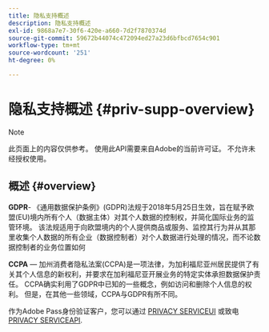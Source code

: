 ```yaml
---
title: 隐私支持概述
description: 隐私支持概述
exl-id: 9868a7e7-30f6-420e-a660-7d2f7870374d
source-git-commit: 59672b44074c472094ed27a23d6bfbcd7654c901
workflow-type: tm+mt
source-wordcount: '251'
ht-degree: 0%

---
```


# 隐私支持概述 {#priv-supp-overview}

>[!NOTE]
>
>此页面上的内容仅供参考。 使用此API需要来自Adobe的当前许可证。 不允许未经授权使用。

## 概述 {#overview}

**GDPR**- 《通用数据保护条例》(GDPR)法规于2018年5月25日生效，旨在赋予欧盟(EU)境内所有个人（数据主体）对其个人数据的控制权，并简化国际业务的监管环境。 该法规适用于向欧盟境内的个人提供商品或服务、监控其行为并从其那里收集个人数据的所有企业（数据控制者）对个人数据进行处理的情况，而不论数据控制者的业务位置如何

**CCPA** — 加州消费者隐私法案(CCPA)是一项法律，为加利福尼亚州居民提供了有关其个人信息的新权利，并要求在加利福尼亚开展业务的特定实体承担数据保护责任。 CCPA确实利用了GDPR中已知的一些概念，例如访问和删除个人信息的权利。 但是，在其他一些领域，CCPA与GDPR有所不同。

作为Adobe Pass身份验证客户，您可以通过 [PRIVACY SERVICEUI](https://www.adobe.io/apis/experiencecloud/gdpr/docs/alldocs.html#!api-specification/markdown/narrative/tutorials/privacy_service_tutorial/privacy_service_ui_tutorial.md) 或致电 [PRIVACY SERVICEAPI](https://www.adobe.io/apis/experiencecloud/gdpr/docs/alldocs.html#!api-specification/markdown/narrative/tutorials/privacy_service_tutorial/privacy_service_api_tutorial.md).

<!--

>[!MORELIKETHIS]
>
>* [Privacy Services Overview](https://www.adobe.io/apis/experiencecloud/gdpr/docs/alldocs.html#!api-specification/markdown/narrative/technical_overview/privacy_service_overview/privacy_service_overview.md)
>* [Privacy Service API documentation](https://www.adobe.io/apis/experiencecloud/gdpr.html)
-->
